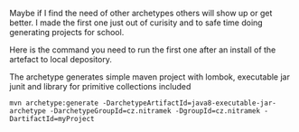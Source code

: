 Maybe if I find the need of other archetypes others will show up or get better. I made the first one just out of curisity and to safe time doing generating projects for school.

Here is the command you need to run the first one after an install of the artefact to local depository.

The archetype generates simple maven project with lombok, executable jar junit and library for primitive collections included
```
mvn archetype:generate -DarchetypeArtifactId=java8-executable-jar-archetype -DarchetypeGroupId=cz.nitramek -DgroupId=cz.nitramek -DartifactId=myProject
```
